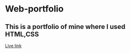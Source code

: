 # Web-portfolio
## This is a portfolio of mine where I used HTML,CSS

[Live link](https://lubna201.github.io/Web-portfolio/)
